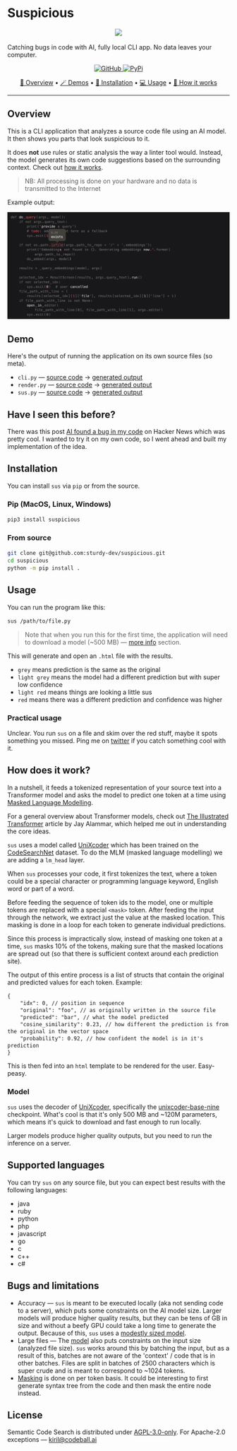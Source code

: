 # Suspicious

<p align="center">
  <img width="200" src="https://raw.githubusercontent.com/sturdy-dev/suspicious/main/docs/ai_dog_wtf.png">
</p

<p align='center'>
    Catching bugs in code with AI, fully local CLI app. No data leaves your computer.
</p>
<p align='center'>
    <a href="https://github.com/sturdy-dev/suspicious/blob/main/LICENSE.txt">
        <img alt="GitHub"
        src="https://img.shields.io/github/license/sturdy-dev/suspicious">
    </a>
    <a href="https://pypi.org/project/suspicious">
     <img alt="PyPi"
 src="https://img.shields.io/pypi/v/suspicious">
    </a>
</p>
<p align="center">
  <a href="#overview">🤔 Overview</a> •
  <a href="#demo">🪄 Demos</a> •
  <a href="#installation">🔧 Installation</a> •
  <a href="#usage">💻 Usage</a> •
  <a href="#how-does-it-work">🧠 How it works</a>
</p>

-------------------------------------------------------------------

## Overview 

This is a CLI application that analyzes a source code file using an AI model. It then shows you parts that look suspicious to it.

It does **not** use rules or static analysis the way a linter tool would. Instead, the model generates its own code suggestions based on the surrounding context. Check out [how it works](#how-does-it-work).

> NB: All processing is done on your hardware and no data is transmitted to the Internet

Example output:

![example results](./docs/screenshot.png)

## Demo

Here's the output of running the application on its own source files (so meta).

- `cli.py` — [source code](./src/suspicious/cli.py) → [generated output](https://sturdy-dev.github.io/suspicious/demos/cli_py/)
- `render.py` — [source code](./src/suspicious/render.py) → [generated output](https://sturdy-dev.github.io/suspicious/demos/render_py/)
- `sus.py` — [source code](./src/suspicious/sus.py) → [generated output](https://sturdy-dev.github.io/suspicious/demos/sus_py/)

## Have I seen this before?

There was this post [AI found a bug in my code](https://news.ycombinator.com/item?id=33632610) on Hacker News which was pretty cool. I wanted to try it on my own code, so I went ahead and built my implementation of the idea.

## Installation

You can install `sus` via `pip` or from the source.

### Pip (MacOS, Linux, Windows)

```bash
pip3 install suspicious
```

### From source

```bash
git clone git@github.com:sturdy-dev/suspicious.git
cd suspicious
python -m pip install .
```

## Usage

You can run the program like this:

```bash
sus /path/to/file.py
```

> Note that when you run this for the first time, the application will need to download a model (~500 MB) — [more info](#model) section.

This will generate and open an `.html` file with the results.

- `grey` means prediction is the same as the original
- `light grey` means the model had a different prediction but with super low confidence
- `light red` means things are looking a little sus
- `red` means there was a different prediction and confidence was higher

### Practical usage

Unclear. You run `sus` on a file and skim over the red stuff, maybe it spots something you missed. Ping me on [twitter](https://twitter.com/krlvi) if you catch something cool with it.

## How does it work?

In a nutshell, it feeds a tokenized representation of your source text into a Transformer model and asks the model to predict one token at a time using [Masked Language Modelling](https://huggingface.co/docs/transformers/tasks/language_modeling#masked-language-modeling).

For a general overview about Transformer models, check out [The Illustrated Transformer](https://jalammar.github.io/illustrated-transformer/) article by Jay Alammar, which helped me out in understanding the core ideas.

`sus` uses a model called [UniXcoder](https://github.com/microsoft/CodeBERT/tree/master/UniXcoder) which has been trained on the [CodeSearchNet](https://huggingface.co/datasets/code_search_net) dataset. To do the MLM (masked language modelling) we are adding a `lm_head` layer.

When `sus` processes your code, it first tokenizes the text, where a token could be a special character or programming language keyword, English word or part of a word.

Before feeding the sequence of token ids to the model, one or multiple tokens are replaced with a special `<mask>` token. After feeding the input through the network, we extract just the value at the masked location. This masking is done in a loop for each token to generate individual predictions.

Since this process is impractically slow, instead of masking one token at a time, `sus` masks 10% of the tokens, making sure that the masked locations are spread out (so that there is sufficient context around each prediction site).

The output of this entire process is a list of structs that contain the original and predicted values for each token. Example:

```json5
{
    "idx": 0, // position in sequence
    "original": "foo", // as originally written in the source file
    "predicted": "bar", // what the model predicted
    "cosine_similarity": 0.23, // how different the prediction is from the original in the vector space
    "probability": 0.92, // how confident the model is in it's prediction
}
```

This is then fed into an `html` template to be rendered for the user. Easy-peasy.

### Model

`sus` uses the decoder of [UniXcoder](https://github.com/microsoft/CodeBERT/tree/master/UniXcoder), specifically the [unixcoder-base-nine](https://huggingface.co/microsoft/unixcoder-base-nine) checkpoint. What's cool is that it's only 500 MB and ~120M parameters, which means it's quick to download and fast enough to run locally.

Larger models produce higher quality outputs, but you need to run the inference on a server.

## Supported languages

You can try `sus` on any source file, but you can expect best results with the following languages:

- java
- ruby
- python
- php
- javascript
- go
- c
- c++
- c#

## Bugs and limitations

- Accuracy — `sus` is meant to be executed locally (aka not sending code to a server), which puts some constraints on the AI model size. Larger models will produce higher quality results, but they can be tens of GB in size and without a beefy GPU could take a long time to generate the output. Because of this, `sus` uses a [modestly sized model](#model).
- Large files — The [model](#model) also puts constraints on the input size (analyzed file size). `sus` works around this by batching the input, but as a result of this, batches are not aware of the 'context' / code that is in other batches. Files are split in batches of 2500 characters which is super crude and is meant to correspond to ~1024 tokens.
- [Masking](#how-does-it-work) is done on per token basis. It could be interesting to first generate syntax tree from the code and then mask the entire node instead.

## License

Semantic Code Search is distributed under [AGPL-3.0-only](LICENSE.txt). For Apache-2.0 exceptions — <kiril@codeball.ai>

